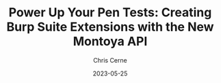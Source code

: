 ---
title: "Power Up Your Pen Tests: Creating Burp Suite Extensions with the New Montoya API"
date: "2023-05-25"
author: "Chris Cerne"
external: "https://bishopfox.com/blog/power-pen-tests-with-montoya-api"
summary: "The blog explores common use cases for Burp Suite extensions, such as handling authentication tokens and analyzing APIs, while also walking through the process of building a custom extension using the new Montoya API. The author shares an example of creating a simple extension, \"BurpCage,\" which replaces images with Nicolas Cage photos, showcasing how developers can leverage Burp's new API for easier manipulation of HTTP messages and building powerful security tools. Additionally, the article highlights the improved extensibility and developer experience provided by the Montoya API compared to the older Burp Extender API."
image: "https://assets.bishopfox.com/prod-1437/Images/channels/blog/featured-images/Bishop-Fox-Blog-BurpCage.jpg"
---